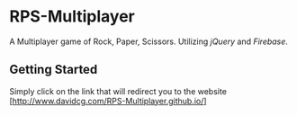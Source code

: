# RPS-Multiplayer
A Multiplayer game of Rock, Paper, Scissors. Utilizing *jQuery* and *Firebase*.

## Getting Started
Simply click on the link that will redirect you to the website [http://www.davidcg.com/RPS-Multiplayer.github.io/]
